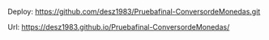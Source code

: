 Deploy: https://github.com/desz1983/Pruebafinal-ConversordeMonedas.git

Url: https://desz1983.github.io/Pruebafinal-ConversordeMonedas/
